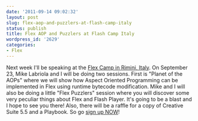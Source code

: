 ```yaml
---
date: '2011-09-14 09:02:32'
layout: post
slug: flex-aop-and-puzzlers-at-flash-camp-italy
status: publish
title: Flex AOP and Puzzlers at Flash Camp Italy
wordpress_id: '2629'
categories:
- Flex
---
```


Next week I'll be speaking at the [Flex Camp in Rimini, Italy](http://www.flex-developers.org/2011/08/flash-camp-italy-23-sept-2011/).  On September 23, Mike Labriola and I will be doing two sessions.  First is "Planet of the AOPs" where we will show how Aspect Oriented Programming can be implemented in Flex using runtime bytecode modification.  Mike and I will also be doing a little "Flex Puzzlers" session where you will discover some very peculiar things about Flex and Flash Player.  It's going to be a blast and I hope to see you there!  Also, there will be a raffle for a copy of Creative Suite 5.5 and a Playbook.  So go [sign up NOW](http://flashcampitaly.eventbrite.com/)!
